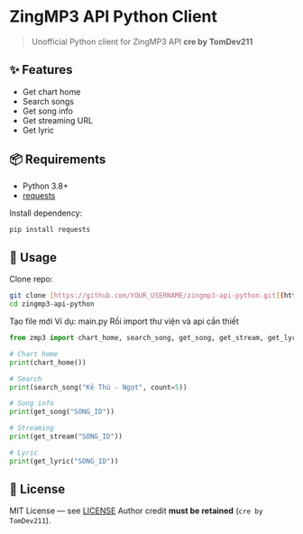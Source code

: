 # ZingMP3 API Python Client

> Unofficial Python client for ZingMP3 API
> **cre by TomDev211**

## ✨ Features

* Get chart home
* Search songs
* Get song info
* Get streaming URL
* Get lyric

## 📦 Requirements

* Python 3.8+
* [requests](https://pypi.org/project/requests/)

Install dependency:

```bash
pip install requests
```

## 🚀 Usage

Clone repo:

```bash
git clone [https://github.com/YOUR_USERNAME/zingmp3-api-python.git](https://github.com/GaGa211/zingmp3-api-python)
cd zingmp3-api-python
```
Tạo file mới 
Ví dụ: main.py
Rồi import thư viện và api cần thiết
```python
from zmp3 import chart_home, search_song, get_song, get_stream, get_lyric

# Chart home
print(chart_home())

# Search
print(search_song("Kẻ Thù - Ngọt", count=5))

# Song info
print(get_song("SONG_ID"))

# Streaming
print(get_stream("SONG_ID"))

# Lyric
print(get_lyric("SONG_ID"))
```

## 📄 License

MIT License — see [LICENSE](./LICENSE)
Author credit **must be retained** (`cre by TomDev211`).
